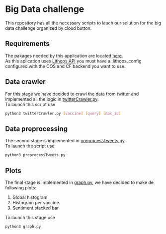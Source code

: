 # Big Data challenge
This repository has all the necessary scripts to lauch our solution for the big data challenge organized by cloud button.
## Requirements
The pakages needed by this application are located [here](requirements.txt).\
As this aplication uses [Lithops API](https://github.com/lithops-cloud/lithops) you must have a .lithops_config configured with the COS and CF backend you want to use.
## Data crawler
For this stage we have decided to crawl the data from twitter and implemented all the logic in
[twitterCrawler.py](blob/master/twitterCrawler.py).\
To launch this script use
```bash
python3 twitterCrawler.py [vaccine] [query] [max_id]
```
## Data preprocessing
The second stage is implemented in [preprocessTweets.py](preprocessTweets.py).\
To launch the script use
```bash
python3 preprocessTweets.py
```
## Plots
The final stage is implemented in [graph.py](graph.py), we have decided to make de following plots:
1. Global histogram
2. Histogram per vaccine
3. Sentiment stacked bar

To launch this stage use
```bash
python3 graph.py
```
